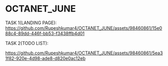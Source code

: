 # OCTANET_JUNE

TASK 1(LANDING PAGE):
https://github.com/Rupeshkumar4/OCTANET_JUNE/assets/98460861/15e088c4-89dd-446f-bb53-f3438ffb4d01


TASK 2(TODO LIST):


https://github.com/Rupeshkumar4/OCTANET_JUNE/assets/98460861/5ea31f82-920e-4d98-ade8-d820e0ac12eb

